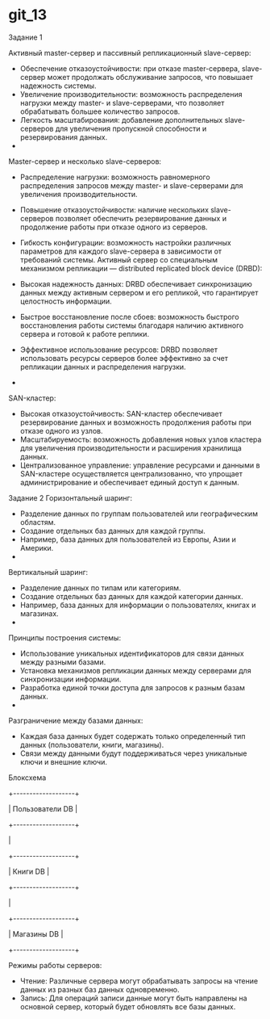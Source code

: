 # git_13
Задание 1

Активный master-сервер и пассивный репликационный slave-сервер:
- Обеспечение отказоустойчивости: при отказе master-сервера, slave-сервер может продолжать обслуживание запросов, что повышает надежность системы.
- Увеличение производительности: возможность распределения нагрузки между master- и slave-серверами, что позволяет обрабатывать большее количество запросов.
- Легкость масштабирования: добавление дополнительных slave-серверов для увеличения пропускной способности и резервирования данных.
- 
Master-сервер и несколько slave-серверов:
- Распределение нагрузки: возможность равномерного распределения запросов между master- и slave-серверами для увеличения производительности.
- Повышение отказоустойчивости: наличие нескольких slave-серверов позволяет обеспечить резервирование данных и продолжение работы при отказе одного из серверов.
- Гибкость конфигурации: возможность настройки различных параметров для каждого slave-сервера в зависимости от требований системы.
Активный сервер со специальным механизмом репликации — distributed replicated block device (DRBD):

- Высокая надежность данных: DRBD обеспечивает синхронизацию данных между активным сервером и его репликой, что гарантирует целостность информации.
- Быстрое восстановление после сбоев: возможность быстрого восстановления работы системы благодаря наличию активного сервера и готовой к работе реплики.
- Эффективное использование ресурсов: DRBD позволяет использовать ресурсы серверов более эффективно за счет репликации данных и распределения нагрузки.
- 
SAN-кластер:
- Высокая отказоустойчивость: SAN-кластер обеспечивает резервирование данных и возможность продолжения работы при отказе одного из узлов.
- Масштабируемость: возможность добавления новых узлов кластера для увеличения производительности и расширения хранилища данных.
- Централизованное управление: управление ресурсами и данными в SAN-кластере осуществляется централизованно, что упрощает администрирование и обеспечивает единый доступ к данным.

Задание 2
  Горизонтальный шаринг:
  - Разделение данных по группам пользователей или географическим областям.
  - Создание отдельных баз данных для каждой группы.
  - Например, база данных для пользователей из Европы, Азии и Америки.
  - 
  Вертикальный шаринг:
  - Разделение данных по типам или категориям.
  - Создание отдельных баз данных для каждой категории данных.
  - Например, база данных для информации о пользователях, книгах и магазинах.
  - 
  Принципы построения системы:
  - Использование уникальных идентификаторов для связи данных между разными базами.
  - Установка механизмов репликации данных между серверами для синхронизации информации.
  - Разработка единой точки доступа для запросов к разным базам данных.
  - 
  Разграничение между базами данных:
  - Каждая база данных будет содержать только определенный тип данных (пользователи, книги, магазины).
  - Связи между данными будут поддерживаться через уникальные ключи и внешние ключи.
    
Блоксхема

+-------------------+ 

| Пользователи DB |

+-------------------+

| 

+-------------------+

| Книги DB |

+-------------------+

|

+-------------------+

| Магазины DB |

+-------------------+

Режимы работы серверов:
- Чтение: Различные сервера могут обрабатывать запросы на чтение данных из разных баз данных одновременно.
- Запись: Для операций записи данные могут быть направлены на основной сервер, который будет обновлять все базы данных.





    
